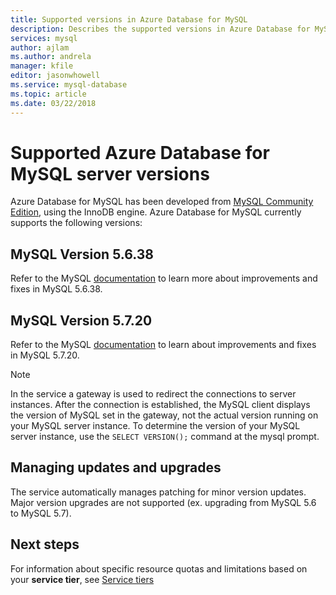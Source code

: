 ```yaml
---
title: Supported versions in Azure Database for MySQL
description: Describes the supported versions in Azure Database for MySQL.
services: mysql
author: ajlam
ms.author: andrela
manager: kfile
editor: jasonwhowell
ms.service: mysql-database
ms.topic: article
ms.date: 03/22/2018
---
```

# Supported Azure Database for MySQL server versions
Azure Database for MySQL has been developed from [MySQL Community Edition](https://www.mysql.com/products/community/), using the InnoDB engine.  Azure Database for MySQL currently supports the following versions:

## MySQL Version 5.6.38
Refer to the MySQL [documentation](https://dev.mysql.com/doc/relnotes/mysql/5.6/en/news-5-6-38.html) to learn more about improvements and fixes in MySQL 5.6.38.

## MySQL Version 5.7.20
Refer to the MySQL [documentation](https://dev.mysql.com/doc/relnotes/mysql/5.7/en/news-5-7-20.htmll) to learn about improvements and fixes in MySQL 5.7.20.

> [!NOTE]
> In the service a gateway is used to redirect the connections to server instances. After the connection is established, the MySQL client displays the version of MySQL set in the gateway, not the actual version running on your MySQL server instance. To determine the version of your MySQL server instance, use the `SELECT VERSION();` command at the mysql prompt. 

## Managing updates and upgrades
The service automatically manages patching for minor version updates. Major version upgrades are not supported (ex. upgrading from MySQL 5.6 to MySQL 5.7).

## Next steps

For information about specific resource quotas and limitations based on your **service tier**, see [Service tiers](./concepts-pricing-tiers.md)
